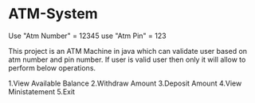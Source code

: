 # ATM-System

Use "Atm Number" = 12345
use "Atm Pin" = 123

This project is an ATM Machine in java which can validate user based on atm number and pin number. If user is valid user then only it will allow to perform below operations.

1.View Available Balance
2.Withdraw Amount
3.Deposit Amount
4.View Ministatement
5.Exit
